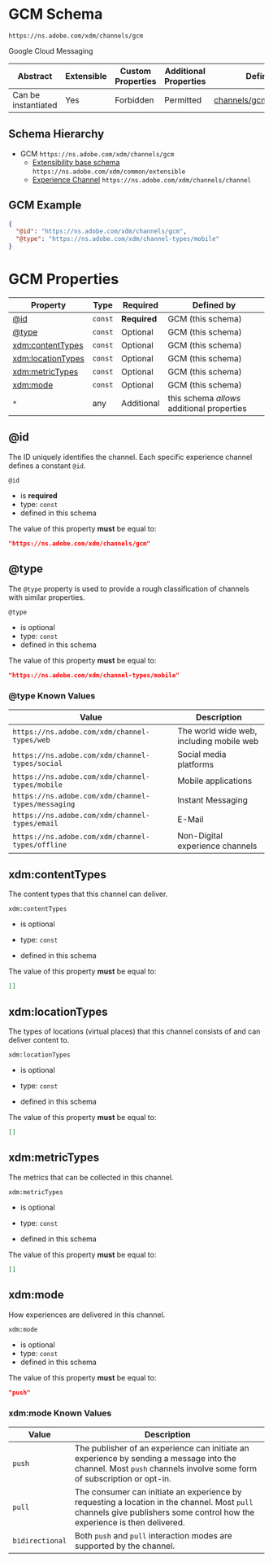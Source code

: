 
# GCM Schema

```
https://ns.adobe.com/xdm/channels/gcm
```

Google Cloud Messaging

| Abstract | Extensible | Custom Properties | Additional Properties | Defined In |
|----------|------------|-------------------|-----------------------|------------|
| Can be instantiated | Yes | Forbidden | Permitted | [channels/gcm.schema.json](channels/gcm.schema.json) |

## Schema Hierarchy

* GCM `https://ns.adobe.com/xdm/channels/gcm`
  * [Extensibility base schema](../common/extensible.schema.md) `https://ns.adobe.com/xdm/common/extensible`
  * [Experience Channel](channel.schema.md) `https://ns.adobe.com/xdm/channels/channel`

## GCM Example
```json
{
  "@id": "https://ns.adobe.com/xdm/channels/gcm",
  "@type": "https://ns.adobe.com/xdm/channel-types/mobile"
}
```

# GCM Properties

| Property | Type | Required | Defined by |
|----------|------|----------|------------|
| [@id](#@id) | `const` | **Required** | GCM (this schema) |
| [@type](#@type) | `const` | Optional | GCM (this schema) |
| [xdm:contentTypes](#xdmcontentTypes) | `const` | Optional | GCM (this schema) |
| [xdm:locationTypes](#xdmlocationTypes) | `const` | Optional | GCM (this schema) |
| [xdm:metricTypes](#xdmmetricTypes) | `const` | Optional | GCM (this schema) |
| [xdm:mode](#xdmmode) | `const` | Optional | GCM (this schema) |
| `*` | any | Additional | this schema *allows* additional properties |

## @id

The ID uniquely identifies the channel. Each specific experience channel defines a constant `@id`.

`@id`
* is **required**
* type: `const`
* defined in this schema

The value of this property **must** be equal to:

```json
"https://ns.adobe.com/xdm/channels/gcm"
```





## @type

The `@type` property is used to provide a rough classification of channels with similar properties.

`@type`
* is optional
* type: `const`
* defined in this schema

The value of this property **must** be equal to:

```json
"https://ns.adobe.com/xdm/channel-types/mobile"
```


### @type Known Values
| Value | Description |
|-------|-------------|
| `https://ns.adobe.com/xdm/channel-types/web` | The world wide web, including mobile web |
| `https://ns.adobe.com/xdm/channel-types/social` | Social media platforms |
| `https://ns.adobe.com/xdm/channel-types/mobile` | Mobile applications |
| `https://ns.adobe.com/xdm/channel-types/messaging` | Instant Messaging |
| `https://ns.adobe.com/xdm/channel-types/email` | E-Mail |
| `https://ns.adobe.com/xdm/channel-types/offline` | Non-Digital experience channels |




## xdm:contentTypes

The content types that this channel can deliver.

`xdm:contentTypes`
* is optional
* type: `const`

* defined in this schema

The value of this property **must** be equal to:

```json
[]
```





## xdm:locationTypes

The types of locations (virtual places) that this channel consists of and can deliver content to.

`xdm:locationTypes`
* is optional
* type: `const`

* defined in this schema

The value of this property **must** be equal to:

```json
[]
```





## xdm:metricTypes

The metrics that can be collected in this channel.

`xdm:metricTypes`
* is optional
* type: `const`

* defined in this schema

The value of this property **must** be equal to:

```json
[]
```





## xdm:mode

How experiences are delivered in this channel.

`xdm:mode`
* is optional
* type: `const`
* defined in this schema

The value of this property **must** be equal to:

```json
"push"
```


### xdm:mode Known Values
| Value | Description |
|-------|-------------|
| `push` | The publisher of an experience can initiate an experience by sending a message into the channel. Most `push` channels involve some form of subscription or opt-in. |
| `pull` | The consumer can initiate an experience by requesting a location in the channel. Most `pull` channels give publishers some control how the experience is then delivered. |
| `bidirectional` | Both `push` and `pull` interaction modes are supported by the channel. |



